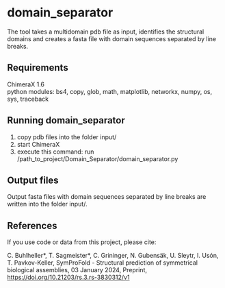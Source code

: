 # domain_separator

The tool takes a multidomain pdb file as input, identifies the structural domains and creates a fasta file with domain sequences separated by line breaks.

## Requirements
ChimeraX 1.6  
python modules: bs4, copy, glob, math, matplotlib, networkx, numpy, os, sys, traceback

## Running domain_separator
1.  copy pdb files into the folder input/
2.  start ChimeraX
3.  execute this command:
    run /path_to_project/Domain_Separator/domain_separator.py
    
## Output files
Output fasta files with domain sequences separated by line breaks are written into the folder input/.

## References

If you use code or data from this project, please cite: 

C. Buhlheller*, T. Sagmeister*, C. Grininger, N. Gubensäk, U. Sleytr, I. Usón, T. Pavkov-Keller, SymProFold - Structural prediction of symmetrical biological assemblies, 03 January 2024, Preprint, https://doi.org/10.21203/rs.3.rs-3830312/v1
